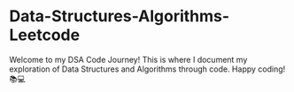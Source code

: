 # Data-Structures-Algorithms-Leetcode
Welcome to my DSA Code Journey! This is where I document my exploration of Data Structures and Algorithms through code. Happy coding! 📚💻
